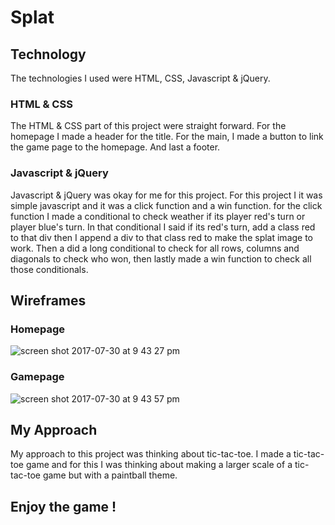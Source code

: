 
# Splat

## Technology

The technologies I used were HTML, CSS, Javascript & jQuery.

### HTML & CSS

The HTML & CSS part of this project were straight forward. For the homepage I made a header for the title. For the main, I made a button to link the game page to the homepage. And last a footer.

### Javascript & jQuery

Javascript & jQuery was okay for me for this project. For this project I it was simple javascript and it was a click function and a win function. for the click function I made a conditional to check weather if its player red's turn or player blue's turn. In that conditional I said if its red's turn, add a class red to that div then I append a div to that class red to make the splat image to work. Then a did a long conditional to check for all rows, columns and diagonals to check who won, then lastly made a win function to check all those conditionals.

## Wireframes

### Homepage
![screen shot 2017-07-30 at 9 43 27 pm](https://git.generalassemb.ly/storage/user/6901/files/40bedd86-7570-11e7-99b3-5e3d27c958f8)

### Gamepage
![screen shot 2017-07-30 at 9 43 57 pm](https://git.generalassemb.ly/storage/user/6901/files/51e92774-7570-11e7-8f9f-88bb3c2317f1)

## My Approach

My approach to this project was thinking about tic-tac-toe. I made a tic-tac-toe game and for this I was thinking about making a larger scale of a tic-tac-toe game but with a paintball theme.

## Enjoy the game !
